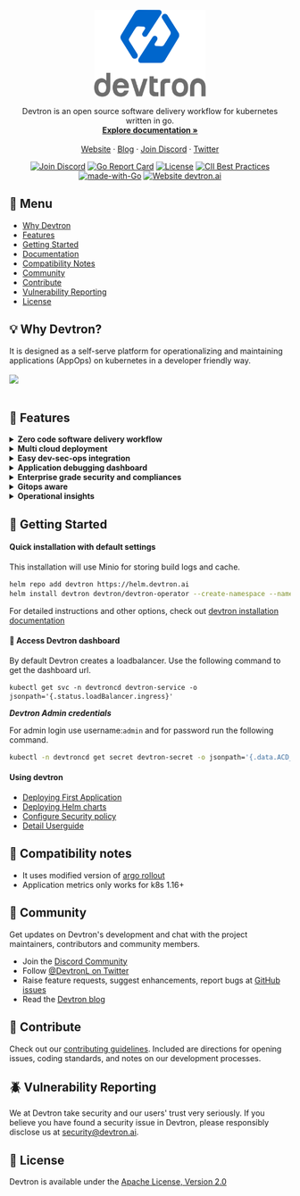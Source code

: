 <p align="center"><img width="200" height="156" src="./assets/devtron-logo.png"></p>
<p align="center">Devtron is an open source software delivery workflow for kubernetes written in go.
<br>
<a href="https://docs.devtron.ai/" target="_blank" rel="nofollow"><strong>Explore documentation »</strong></a>
<br>
<br>
<a href="https://devtron.ai/" target="_blank">Website</a>
·
<a href="https://devtron.ai/blog/" target="_blank">Blog</a>
·
<a href="https://discord.gg/jsRG5qx2gp" target="_blank">Join Discord</a>
·
<a href="https://twitter.com/DevtronL" target="_blank">Twitter</a>

</p>
<p align="center">
<a href="https://discord.gg/jsRG5qx2gp" target="_blank"><img src="https://img.shields.io/badge/Join%20us%20on-Discord-e01563.svg" alt="Join Discord"></a>
<a href="https://goreportcard.com/badge/github.com/devtron-labs/devtron" target="_blank"><img src="https://goreportcard.com/badge/github.com/devtron-labs/devtron" alt="Go Report Card"></a>
<a href="./LICENSE" target="_blank"><img src="https://img.shields.io/badge/License-Apache%202.0-blue.svg" alt="License"></a>
<a href="https://bestpractices.coreinfrastructure.org/projects/4411" target="_blank"><img src="https://bestpractices.coreinfrastructure.org/projects/4411/badge" alt="CII Best Practices"></a>
<a href="http://golang.org" target="_blank"><img src="https://img.shields.io/badge/Made%20with-Go-1f425f.svg" alt="made-with-Go"></a>
<a href="http://devtron.ai/" target="_blank"><img src="https://img.shields.io/website-up-down-green-red/http/shields.io.svg" alt="Website devtron.ai"></a>

</p>

## :book: Menu

- [Why Devtron](https://github.com/devtron-labs/devtron#bulb-why-devtron) 
- [Features](https://github.com/devtron-labs/devtron#tada-features)
- [Getting Started](https://github.com/devtron-labs/devtron#rocket-getting-started)
- <a href="https://docs.devtron.ai/" target="_blank">Documentation</a>
- [Compatibility Notes](https://github.com/devtron-labs/devtron#memo-compatibility-notes)
- [Community](https://github.com/devtron-labs/devtron#busts_in_silhouette-community)
- [Contribute](https://github.com/devtron-labs/devtron#handshake-contribute)
- [Vulnerability Reporting](https://github.com/devtron-labs/devtron#beetle-vulnerability-reporting)
- [License](https://github.com/devtron-labs/devtron#bookmark-license)
 
## :bulb: Why Devtron?
It is designed as a self-serve platform for operationalizing and maintaining applications (AppOps) on kubernetes in a developer friendly way. 
<br>
<br>
<img src="./assets/preview.gif">
<br>
<br>
## :tada: Features
<details>
<summary> 
 <b> Zero code software delivery workflow </b>
  </summary>
<br>

- Workflow which understands the domain of **kubernetes, testing, CD, SecOps** so that you dont have to write scripts
- Reusable and composable components so that workflows are easy to contruct and reason through
</details>

<details>
<summary> <b> Multi cloud deployment </b></summary>
 <br> 
 
 - Deploy to multiple kubernetes cluster
</details>
<details>
 <summary> <b> Easy dev-sec-ops integration </b> </summary>
<br>
 
- Multi level security policy at global, cluster, environment and application for efficient hierarchical policy management
- Behavior driven security policy
- Define policies and exception for kubernetes resources
- Define policies for events for faster resolution
</details>

<details>
 <summary> <b> Application debugging dashboard </b> </summary>
<br>
 
- One place for all historical kubernetes events 
- Access all manifests securely for e.g. secret obfuscation 
- ***Application metrics*** for cpu, ram, http status code and latency with comparison between new and old 
- ***Advanced logging*** with grep and json search 
- Intelligent ***correlation between events, logs*** for faster triangulation of issue 
- Auto issue identification 
</details>

<details>
<summary> <b>Enterprise grade security and compliances </b></summary>
<br>
 
- Fine grained access control; control who can edit configuration and who can deploy
- Audit log to know who did what and when
- History of all CI and CD events
- Kubernetes events impacting application
- Relevant cloud events and their impact on applications
- Advanced workflow policies like blackout window, branch environment relationship to secure build and deployment pipelines
</details>
<details>
<summary> <b> Gitops aware  </b></summary>
<br>
 
- Gitops exposed through API and UI so that you dont have to interact with git cli
- Gitops backed by postgres for easier analysis
- Enforce finer access control than git

</details>
<details>
<summary> <b>Operational insights  </b></summary>
<br>
 
- Deployment metrics to measure success of agile process. It captures mttr, change failure rate, deployment frequency, deployment size out of the box.
- Audit log to understand the failure causes
- Monitor changes across deployments and revert easily

</details>


## :rocket: Getting Started

#### Quick installation with default settings

This installation will use Minio for storing build logs and cache. 

```bash
helm repo add devtron https://helm.devtron.ai
helm install devtron devtron/devtron-operator --create-namespace --namespace devtroncd 
```

For detailed instructions and other options, check out  <a href="https://docs.devtron.ai/setup/install" target="_blank">devtron installation documentation</a>


#### :key: Access Devtron dashboard

By default Devtron creates a loadbalancer. Use the following command to get the dashboard url.

```text
kubectl get svc -n devtroncd devtron-service -o jsonpath='{.status.loadBalancer.ingress}'
```

*****Devtron Admin credentials*****


For admin login use username:`admin` and for password run the following command.

```bash
kubectl -n devtroncd get secret devtron-secret -o jsonpath='{.data.ACD_PASSWORD}' | base64 -d
```

#### Using devtron
  
- [Deploying First Application](https://docs.devtron.ai/user-guide/creating-application)
- [Deploying Helm charts](https://docs.devtron.ai/user-guide/deploy-chart)
- [Configure Security policy](https://docs.devtron.ai/user-guide/security-features)
- [Detail Userguide](https://docs.devtron.ai)



<!--
## Why another Deployment tool? 

**TODO**
-->

## :memo: Compatibility notes

- It uses modified version of [argo rollout](https://argoproj.github.io/argo-rollouts/)
- Application metrics only works for k8s 1.16+

## :busts_in_silhouette: Community

Get updates on Devtron's development and chat with the project maintainers, contributors and community members.

 - Join the [Discord Community](https://discord.gg/jsRG5qx2gp) 
 - Follow [@DevtronL on Twitter](https://twitter.com/DevtronL)
 - Raise feature requests, suggest enhancements, report bugs at [GitHub issues](https://github.com/devtron-labs/devtron/issues)
 - Read the [Devtron blog](https://devtron.ai/blog/)


## :handshake: Contribute

Check out our [contributing guidelines](CONTRIBUTING.md). Included are directions for opening issues, coding standards, and notes on our development processes.

## :beetle: Vulnerability Reporting

We at Devtron take security and our users' trust very seriously. If you believe you have found a security issue in Devtron, please responsibly disclose us at security@devtron.ai.

## :bookmark: License

Devtron is available under the [Apache License, Version 2.0](LICENSE)

